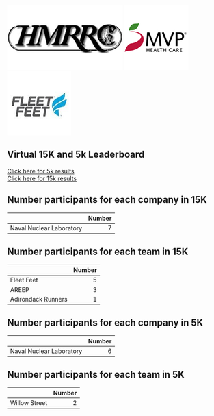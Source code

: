 ![image](hmrrc_65h.jpg) ![image](MVP-1.jpg)  ![image](FF_Logo_Stacked_7-150x118.jpg)  

## Virtual 15K and 5k Leaderboard  
[Click here for 5k results](https://bnorthan.github.io/Virtual15K_5K/leaderboard5k)  
[Click here for 15k results](https://bnorthan.github.io/Virtual15K_5K/leaderboard15k)  


## Number participants for each company in 15K  
  
|                          |   Number |
|:-------------------------|---------:|
| Naval Nuclear Laboratory |        7 |  
  
## Number participants for each team in 15K  
  
|                    |   Number |
|:-------------------|---------:|
| Fleet Feet         |        5 |
| AREEP              |        3 |
| Adirondack Runners |        1 |  
  
## Number participants for each company in 5K  
  
|                          |   Number |
|:-------------------------|---------:|
| Naval Nuclear Laboratory |        6 |  
  
## Number participants for each team in 5K  
  
|               |   Number |
|:--------------|---------:|
| Willow Street |        2 |  
  
